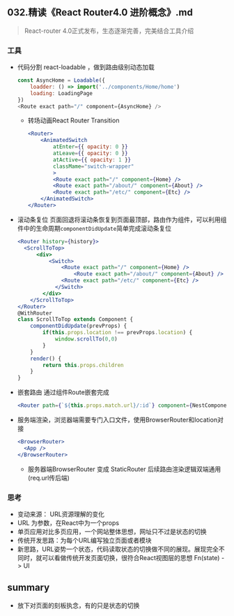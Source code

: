 ## **032.精读《React Router4.0 进阶概念》.md**



> React-router 4.0正式发布，生态逐渐完善，完美结合工具介绍



### 工具

- 代码分割 react-loadable ，做到路由级别动态加载

  ```js
  const AsyncHome = Loadable({
      loadder: () => import('../components/Home/home')
      loading: LoadingPage
  })
  <Route exact path="/" component={AsyncHome} />
  ```

  - 转场动画React Router Transition

    ```jsx
    <Router>
        <AnimatedSwitch
            atEnter={{ opacity: 0 }}
            atLeave={{ opacity: 0 }}
            atActive={{ opacity: 1 }}
            classMame="switch-wrapper"
            >
        	<Route exact path="/" component={Home} />
            <Route exact path="/about/" component={About} />
            <Route exact path="/etc/" component={Etc} />
        </AnimatedSwitch>
    </Router>
    ```

- 滚动条复位 页面回退将滚动条恢复到页面最顶部，路由作为组件，可以利用组件中的生命周期`componentDidUpdate`简单完成滚动条复位

  ```jsx
  <Router history={history}>
  	<ScrollToTop>
      	<div>
          	<Switch>
              	<Route exact path="/" component={Home} />
         		 	<Route exact path="/about/" component={About} />
          		<Route exact path="/etc/" component={Etc} />
              </Switch>
          </div>
      </ScrollToTop>
  </Router>
  @WithRouter
  class ScrollToTop extends Component {
      componentDidUpdate(prevProps) {
          if(this.props.location !== prevProps.location) {
              window.scrollTo(0,0)
          }
      }
      render() {
          return this.props.children
      }
  }
  ```

- 嵌套路由 通过组件Route嵌套完成

  ```jsx
  <Router path={`${this.props.match.url}/:id`} component={NestComponent} />
  ```

- 服务端渲染，浏览器端需要专门入口文件，使用BrowserRouter和location对接

  ```jsx
  <BrowserRouter>
  	<App />
  </BrowserRouter>
  ```

  - 服务器端BrowserRouter 变成 StaticRouter 后续路由渲染逻辑双端通用(req.url传后端)

### 思考

- 变动来源： URL资源理解的变化
- URL 为参数，在React中为一个props
- 单页应用对比多页应用，一个网站整体思想，网址只不过是状态的切换
- 传统开发思路：为每个URL编写独立页面或者模块
- 新思路，URL姿势一个状态，代码读取状态的切换做不同的展现。展现完全不同时，就可以看做传统开发页面切换，很符合React视图层的思想 Fn(state) -> UI

## summary

- 放下对页面的刻板执念，有的只是状态的切换